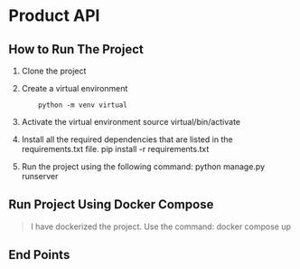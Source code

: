 # Product API

## How to Run The Project
1. Clone the project
2. Create a virtual environment
   
           python -m venv virtual
   
4. Activate the virtual environment
           source virtual/bin/activate
5. Install all the required dependencies that are listed in the requirements.txt file.
           pip install -r requirements.txt
6. Run the project using the following command:
           python manage.py runserver

## Run Project Using Docker Compose
> I have dockerized the project. Use the command: docker compose up


## End Points
